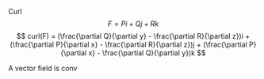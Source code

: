 
Curl
$$
F = Pi + Qj + Rk
$$
$$
curl(F) = (\frac{\partial Q}{\partial y} - \frac{\partial R}{\partial z})i + (\frac{\partial P}{\partial x} - \frac{\partial R}{\partial z})j + (\frac{\partial P}{\partial x} - \frac{\partial Q}{\partial y})k
$$

A vector field is conv